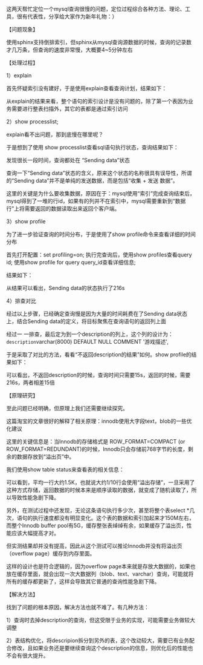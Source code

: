 这两天帮忙定位一个mysql查询很慢的问题，定位过程综合各种方法、理论、工具，很有代表性，分享给大家作为新年礼物：）


【问题现象】

使用sphinx支持倒排索引，但sphinx从mysql查询源数据的时候，查询的记录数才几万条，但查询的速度非常慢，大概要4~5分钟左右


【处理过程】

1）explain

首先怀疑索引没有建好，于是使用explain查看查询计划，结果如下：


从explain的结果来看，整个语句的索引设计是没有问题的，除了第一个表因为业务需要进行整表扫描外，其它的表都是通过索引访问


2）show processlist;

explain看不出问题，那到底慢在哪里呢？

于是想到了使用 show processlist查看sql语句执行状态，查询结果如下：


发现很长一段时间，查询都处在 “Sending data”状态

查询一下“Sending data”状态的含义，原来这个状态的名称很具有误导性，所谓的“Sending data”并不是单纯的发送数据，而是包括“收集 + 发送 数据”。

这里的关键是为什么要收集数据，原因在于：mysql使用“索引”完成查询结束后，mysql得到了一堆的行id，如果有的列并不在索引中，mysql需要重新到“数据行”上将需要返回的数据读取出来返回个客户端。


3）show profile

为了进一步验证查询的时间分布，于是使用了show profile命令来查看详细的时间分布

首先打开配置：set profiling=on;
执行完查询后，使用show profiles查看query id;
使用show profile for query query_id查看详细信息;

结果如下：


从结果可以看出，Sending data的状态执行了216s


4）排查对比

经过以上步骤，已经确定查询慢是因为大量的时间耗费在了Sending data状态上，结合Sending data的定义，将目标聚焦在查询语句的返回列上面

经过一 一排查，最后定为到一个description的列上，这个列的设计为：`description`varchar(8000) DEFAULT NULL COMMENT '游戏描述',

于是采取了对比的方法，看看“不返回description的结果”如何。show profile的结果如下：


可以看出，不返回description的时候，查询时间只需要15s，返回的时候，需要216s，两者相差15倍


【原理研究】

至此问题已经明确，但原理上我们还需要继续探究。

这篇淘宝的文章很好的解释了相关原理：innodb使用大字段text，blob的一些优化建议

这里的关键信息是：当Innodb的存储格式是 ROW_FORMAT=COMPACT (or ROW_FORMAT=REDUNDANT)的时候，Innodb只会存储前768字节的长度，剩余的数据存放到“溢出页”中。

我们使用show table status来查看表的相关信息：


可以看到，平均一行大约1.5K，也就说大约1/10行会使用“溢出存储”，一旦采用了这种方式存储，返回数据的时候本来是顺序读取的数据，就变成了随机读取了，所以导致性能急剧下降。


另外，在测试过程中还发现，无论这条语句执行多少次，甚至将整个表select *几次，语句的执行速度都没有明显变化。这个表的数据和索引加起来才150M左右，而整个Innodb buffer pool有5G，缓存整张表绰绰有余，如果缓存了溢出页，性能应该大幅提高才对。

但实测结果却并没有提高，因此从这个测试可以推论Innodb并没有将溢出页（overflow page）缓存到内存里面。

这样的设计也是符合逻辑的，因为overflow page本来就是存放大数据的，如果也放在缓存里面，就会出现一次大数据列（blob、text、varchar）查询，可能就将所有的缓存都更新了，这样会导致其它普通的查询性能急剧下降。


【解决方法】

找到了问题的根本原因，解决方法也就不难了。有几种方法：

1）查询时去掉description的查询，但这受限于业务的实现，可能需要业务做较大调整

2）表结构优化，将descripion拆分到另外的表，这个改动较大，需要已有业务配合修改，且如果业务还是要继续查询这个description的信息，则优化后的性能也不会有很大提升。